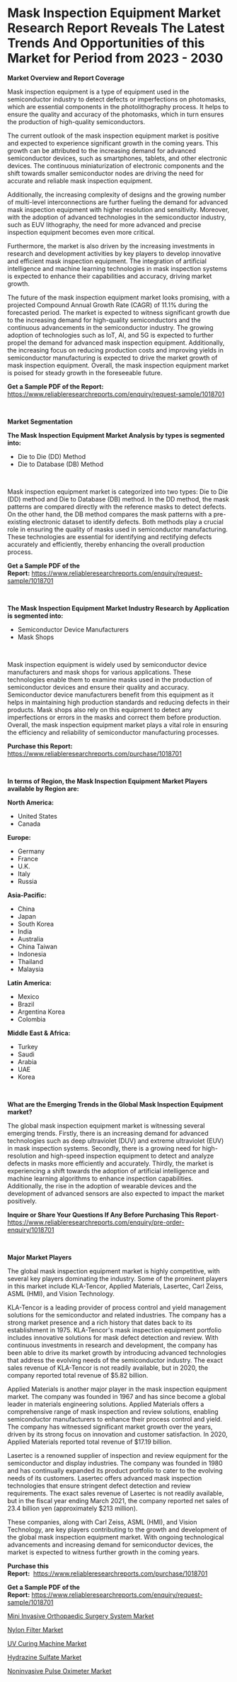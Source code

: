<p><h1>Mask Inspection Equipment Market Research Report Reveals The Latest Trends And Opportunities of this Market for Period from 2023 - 2030</h1></p><p><strong>Market Overview and Report Coverage</strong></p>
<p><p>Mask inspection equipment is a type of equipment used in the semiconductor industry to detect defects or imperfections on photomasks, which are essential components in the photolithography process. It helps to ensure the quality and accuracy of the photomasks, which in turn ensures the production of high-quality semiconductors.</p><p>The current outlook of the mask inspection equipment market is positive and expected to experience significant growth in the coming years. This growth can be attributed to the increasing demand for advanced semiconductor devices, such as smartphones, tablets, and other electronic devices. The continuous miniaturization of electronic components and the shift towards smaller semiconductor nodes are driving the need for accurate and reliable mask inspection equipment.</p><p>Additionally, the increasing complexity of designs and the growing number of multi-level interconnections are further fueling the demand for advanced mask inspection equipment with higher resolution and sensitivity. Moreover, with the adoption of advanced technologies in the semiconductor industry, such as EUV lithography, the need for more advanced and precise inspection equipment becomes even more critical.</p><p>Furthermore, the market is also driven by the increasing investments in research and development activities by key players to develop innovative and efficient mask inspection equipment. The integration of artificial intelligence and machine learning technologies in mask inspection systems is expected to enhance their capabilities and accuracy, driving market growth.</p><p>The future of the mask inspection equipment market looks promising, with a projected Compound Annual Growth Rate (CAGR) of 11.1% during the forecasted period. The market is expected to witness significant growth due to the increasing demand for high-quality semiconductors and the continuous advancements in the semiconductor industry. The growing adoption of technologies such as IoT, AI, and 5G is expected to further propel the demand for advanced mask inspection equipment. Additionally, the increasing focus on reducing production costs and improving yields in semiconductor manufacturing is expected to drive the market growth of mask inspection equipment. Overall, the mask inspection equipment market is poised for steady growth in the foreseeable future.</p></p>
<p><strong>Get a Sample PDF of the Report:</strong> <a href="https://www.reliableresearchreports.com/enquiry/request-sample/1018701">https://www.reliableresearchreports.com/enquiry/request-sample/1018701</a></p>
<p>&nbsp;</p>
<p><strong>Market Segmentation</strong></p>
<p><strong>The Mask Inspection Equipment Market Analysis by types is segmented into:</strong></p>
<p><ul><li>Die to Die (DD) Method</li><li>Die to Database (DB) Method</li></ul></p>
<p>&nbsp;</p>
<p><p>Mask inspection equipment market is categorized into two types: Die to Die (DD) method and Die to Database (DB) method. In the DD method, the mask patterns are compared directly with the reference masks to detect defects. On the other hand, the DB method compares the mask patterns with a pre-existing electronic dataset to identify defects. Both methods play a crucial role in ensuring the quality of masks used in semiconductor manufacturing. These technologies are essential for identifying and rectifying defects accurately and efficiently, thereby enhancing the overall production process.</p></p>
<p><strong>Get a Sample PDF of the Report:</strong>&nbsp;<a href="https://www.reliableresearchreports.com/enquiry/request-sample/1018701">https://www.reliableresearchreports.com/enquiry/request-sample/1018701</a></p>
<p>&nbsp;</p>
<p><strong>The Mask Inspection Equipment Market Industry Research by Application is segmented into:</strong></p>
<p><ul><li>Semiconductor Device Manufacturers</li><li>Mask Shops</li></ul></p>
<p>&nbsp;</p>
<p><p>Mask inspection equipment is widely used by semiconductor device manufacturers and mask shops for various applications. These technologies enable them to examine masks used in the production of semiconductor devices and ensure their quality and accuracy. Semiconductor device manufacturers benefit from this equipment as it helps in maintaining high production standards and reducing defects in their products. Mask shops also rely on this equipment to detect any imperfections or errors in the masks and correct them before production. Overall, the mask inspection equipment market plays a vital role in ensuring the efficiency and reliability of semiconductor manufacturing processes.</p></p>
<p><strong>Purchase this Report:</strong>&nbsp; <a href="https://www.reliableresearchreports.com/purchase/1018701">https://www.reliableresearchreports.com/purchase/1018701</a></p>
<p>&nbsp;</p>
<p><strong>In terms of Region, the Mask Inspection Equipment Market Players available by Region are:</strong></p>
<p>
    <p> <strong> North America: </strong>
        <ul>
            <li>United States</li>
            <li>Canada</li>
        </ul>
        </p> 
    <p> <strong> Europe: </strong>
        <ul>
            <li>Germany</li>
            <li>France</li>
            <li>U.K.</li>
            <li>Italy</li>
            <li>Russia</li>
        </ul>
        </p> 
    <p> <strong> Asia-Pacific: </strong>
        <ul>
            <li>China</li>
            <li>Japan</li>
            <li>South Korea</li>
            <li>India</li>
            <li>Australia</li>
            <li>China Taiwan</li>
            <li>Indonesia</li>
            <li>Thailand</li>
            <li>Malaysia</li>
        </ul>
        </p> 
    <p> <strong> Latin America: </strong>
        <ul>
            <li>Mexico</li>
            <li>Brazil</li>
            <li>Argentina Korea</li>
            <li>Colombia</li>
        </ul>
        </p> 
    <p> <strong> Middle East & Africa: </strong>
        <ul>
            <li>Turkey</li>
            <li>Saudi</li>
            <li>Arabia</li>
            <li>UAE</li>
            <li>Korea</li>
        </ul>
    </p>
    </p>
<p>&nbsp;</p>
<p><strong>What are the Emerging Trends in the Global Mask Inspection Equipment market?</strong></p>
<p><p>The global mask inspection equipment market is witnessing several emerging trends. Firstly, there is an increasing demand for advanced technologies such as deep ultraviolet (DUV) and extreme ultraviolet (EUV) in mask inspection systems. Secondly, there is a growing need for high-resolution and high-speed inspection equipment to detect and analyze defects in masks more efficiently and accurately. Thirdly, the market is experiencing a shift towards the adoption of artificial intelligence and machine learning algorithms to enhance inspection capabilities. Additionally, the rise in the adoption of wearable devices and the development of advanced sensors are also expected to impact the market positively.</p></p>
<p><strong>Inquire or Share Your Questions If Any Before Purchasing This Report</strong>- <a href="https://www.reliableresearchreports.com/enquiry/pre-order-enquiry/1018701">https://www.reliableresearchreports.com/enquiry/pre-order-enquiry/1018701</a></p>
<p>&nbsp;</p>
<p><strong>Major Market Players</strong></p>
<p><p>The global mask inspection equipment market is highly competitive, with several key players dominating the industry. Some of the prominent players in this market include KLA-Tencor, Applied Materials, Lasertec, Carl Zeiss, ASML (HMI), and Vision Technology.</p><p>KLA-Tencor is a leading provider of process control and yield management solutions for the semiconductor and related industries. The company has a strong market presence and a rich history that dates back to its establishment in 1975. KLA-Tencor's mask inspection equipment portfolio includes innovative solutions for mask defect detection and review. With continuous investments in research and development, the company has been able to drive its market growth by introducing advanced technologies that address the evolving needs of the semiconductor industry. The exact sales revenue of KLA-Tencor is not readily available, but in 2020, the company reported total revenue of $5.82 billion.</p><p>Applied Materials is another major player in the mask inspection equipment market. The company was founded in 1967 and has since become a global leader in materials engineering solutions. Applied Materials offers a comprehensive range of mask inspection and review solutions, enabling semiconductor manufacturers to enhance their process control and yield. The company has witnessed significant market growth over the years, driven by its strong focus on innovation and customer satisfaction. In 2020, Applied Materials reported total revenue of $17.19 billion.</p><p>Lasertec is a renowned supplier of inspection and review equipment for the semiconductor and display industries. The company was founded in 1980 and has continually expanded its product portfolio to cater to the evolving needs of its customers. Lasertec offers advanced mask inspection technologies that ensure stringent defect detection and review requirements. The exact sales revenue of Lasertec is not readily available, but in the fiscal year ending March 2021, the company reported net sales of 23.4 billion yen (approximately $213 million).</p><p>These companies, along with Carl Zeiss, ASML (HMI), and Vision Technology, are key players contributing to the growth and development of the global mask inspection equipment market. With ongoing technological advancements and increasing demand for semiconductor devices, the market is expected to witness further growth in the coming years.</p></p>
<p><strong>Purchase this Report:</strong>&nbsp;&nbsp;<a href="https://www.reliableresearchreports.com/purchase/1018701">https://www.reliableresearchreports.com/purchase/1018701</a></p>
<p></p>
<p><strong>Get a Sample PDF of the Report:</strong>&nbsp;<a href="https://www.reliableresearchreports.com/enquiry/request-sample/1018701">https://www.reliableresearchreports.com/enquiry/request-sample/1018701</a></p>
<p><p><a href="https://www.reportprime.com/mini-invasive-orthopaedic-surgery-system-r10060">Mini Invasive Orthopaedic Surgery System Market</a></p><p><a href="https://medium.com/@luispacocha/nylon-filter-market-size-growth-forecast-2023-2030-e431cad61974">Nylon Filter Market</a></p><p><a href="https://medium.com/@yvettelesch/uv-curing-machine-market-size-growth-forecast-2023-2030-3a38c374e6b5">UV Curing Machine Market</a></p><p><a href="https://www.linkedin.com/pulse/hydrazine-sulfate-market-size-share-amp-trends-analysis-report-4ntce/">Hydrazine Sulfate Market</a></p><p><a href="https://www.reportprime.com/noninvasive-pulse-oximeter-r10059">Noninvasive Pulse Oximeter Market</a></p></p>